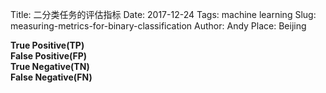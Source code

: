 Title: 二分类任务的评估指标
Date: 2017-12-24
Tags: machine learning
Slug: measuring-metrics-for-binary-classification
Author: Andy
Place: Beijing

__True Positive(TP)__  
__False Positive(FP)__  
__True Negative(TN)__  
__False Negative(FN)__



